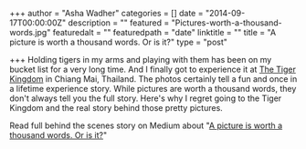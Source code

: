 +++
author = "Asha Wadher"
categories = []
date = "2014-09-17T00:00:00Z"
description = ""
featured = "Pictures-worth-a-thousand-words.jpg"
featuredalt = ""
featuredpath = "date"
linktitle = ""
title = "A picture is worth a thousand words. Or is it?"
type = "post"

+++
Holding tigers in my arms and playing with them has been on my bucket list for a very long time. And I finally got to experience it at <a href="http://www.tigerkingdom.com/" target="_blank">The Tiger Kingdom</a> in Chiang Mai, Thailand. The photos certainly tell   a fun and once in a lifetime experience story. While pictures are worth a thousand words, they don't always tell you the full story. Here's why I regret going to the Tiger Kingdom and the real story behind those pretty pictures.

Read full behind the scenes story on Medium about "<a href="https://medium.com/@Twiztedmyrtle/a-picture-is-worth-a-thousand-words-or-is-it-3c75934bb882" target="_blank">A picture is worth a thousand words. Or is it?</a>"
